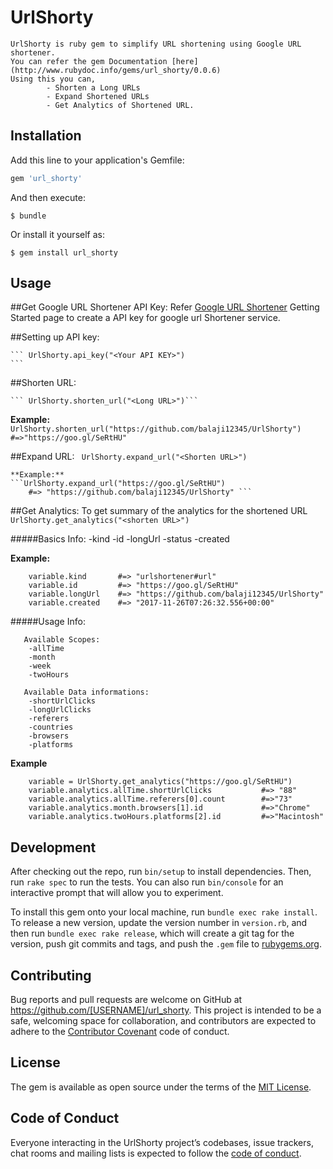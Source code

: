 # UrlShorty
	UrlShorty is ruby gem to simplify URL shortening using Google URL shortener. 
	You can refer the gem Documentation [here](http://www.rubydoc.info/gems/url_shorty/0.0.6)
	Using this you can,
			- Shorten a Long URLs
			- Expand Shortened URLs 
			- Get Analytics of Shortened URL. 

## Installation

Add this line to your application's Gemfile:

```ruby
gem 'url_shorty'
```

And then execute:

    $ bundle

Or install it yourself as:

    $ gem install url_shorty

## Usage

##Get Google URL Shortener API Key:
	Refer [Google URL Shortener](https://developers.google.com/url-shortener/v1/getting_started) Getting Started page to create a API key for google url Shortener service. 

##Setting up API key:

	``` UrlShorty.api_key("<Your API KEY>")
	```
##Shorten URL:

	``` UrlShorty.shorten_url("<Long URL>")```

**Example:**
	```UrlShorty.shorten_url("https://github.com/balaji12345/UrlShorty")
		#=>"https://goo.gl/SeRtHU" ```

##Expand URL:
	``` UrlShorty.expand_url("<Shorten URL>")```

	**Example:**
	```UrlShorty.expand_url("https://goo.gl/SeRtHU")
		#=> "https://github.com/balaji12345/UrlShorty" ```

##Get Analytics:
   To get summary of the analytics for the shortened URL
    ```UrlShorty.get_analytics("<shorten URL>")```

#####Basics Info:
		-kind
		-id
		-longUrl
		-status
		-created

**Example:**
``` variable = UrlShorty.get_analytics("https://goo.gl/SeRtHU")
	variable.kind  		#=> "urlshortener#url"
	variable.id 		#=> "https://goo.gl/SeRtHU"
	variable.longUrl 	#=> "https://github.com/balaji12345/UrlShorty"
	variable.created 	#=> "2017-11-26T07:26:32.556+00:00"
```

#####Usage Info:

	   Available Scopes:
	    -allTime
	    -month
	    -week
	    -twoHours

	   Available Data informations:
	    -shortUrlClicks
	    -longUrlClicks
	    -referers
	    -countries
	    -browsers
	    -platforms


**Example**
```
	variable = UrlShorty.get_analytics("https://goo.gl/SeRtHU")
	variable.analytics.allTime.shortUrlClicks 			#=> "88"
	variable.analytics.allTime.referers[0].count 		#=>"73"
	variable.analytics.month.browsers[1].id 			#=>"Chrome"
	variable.analytics.twoHours.platforms[2].id 		#=>"Macintosh"
```

## Development

After checking out the repo, run `bin/setup` to install dependencies. Then, run `rake spec` to run the tests. You can also run `bin/console` for an interactive prompt that will allow you to experiment.

To install this gem onto your local machine, run `bundle exec rake install`. To release a new version, update the version number in `version.rb`, and then run `bundle exec rake release`, which will create a git tag for the version, push git commits and tags, and push the `.gem` file to [rubygems.org](https://rubygems.org).

## Contributing

Bug reports and pull requests are welcome on GitHub at https://github.com/[USERNAME]/url_shorty. This project is intended to be a safe, welcoming space for collaboration, and contributors are expected to adhere to the [Contributor Covenant](http://contributor-covenant.org) code of conduct.

## License

The gem is available as open source under the terms of the [MIT License](http://opensource.org/licenses/MIT).

## Code of Conduct

Everyone interacting in the UrlShorty project’s codebases, issue trackers, chat rooms and mailing lists is expected to follow the [code of conduct](https://github.com/[USERNAME]/url_shorty/blob/master/CODE_OF_CONDUCT.md).

